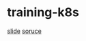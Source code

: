 # training-k8s

[slide](https://BibbyChung.github.io/training-k8s/export)
[soruce](./training-k8s.md)